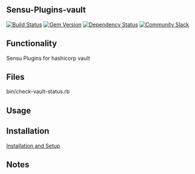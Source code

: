 ## Sensu-Plugins-vault

[![Build Status](https://travis-ci.org/sensu-plugins/sensu-plugins-vault.svg?branch=master)](https://travis-ci.org/sensu-plugins/sensu-plugins-vault)
[![Gem Version](https://badge.fury.io/rb/sensu-plugins-vault.svg)](http://badge.fury.io/rb/sensu-plugins-vault)
[![Dependency Status](https://gemnasium.com/sensu-plugins/sensu-plugins-vault.svg)](https://gemnasium.com/sensu-plugins/sensu-plugins-vault)
[![Community Slack](https://slack.sensu.io/badge.svg)](https://slack.sensu.io/badge)

## Functionality

Sensu Plugins for hashicorp vault

## Files

bin/check-vault-status.rb

## Usage

## Installation

[Installation and Setup](http://sensu-plugins.io/docs/installation_instructions.html)

## Notes
